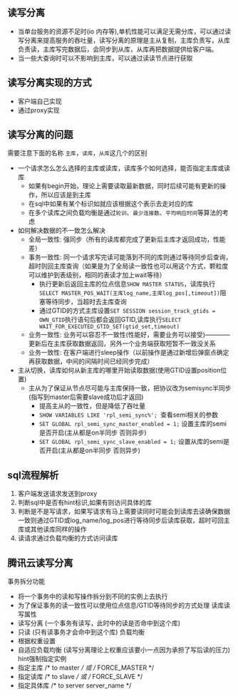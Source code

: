 ## 读写分离
* 当单台服务的资源不足时(io 内存等),单机性能可以满足无需分库，可以通过读写分离来提高服务的吞吐量，读写分离的原理是主从复制，主库负责写，从库负责读，主库写完数据后，会同步到从库，从库再把数据提供给客户端。
* 当一些大查询时可以不影响到主库，可以通过读读节点进行获取


## 读写分离实现的方式
* 客户端自己实现
* 通过proxy实现


## 读写分离的问题
需要注意下面的名称 `主库`，`读库`，`从库`这几个的区别
* 一个请求怎么怎么选择的主库或读库，读库多个如何选择，能否指定主库或读库
  * 如果有begin开始，理论上需要读取最新数据，同时后续可能有更新的操作，所以应该是到主库
  * 在sql中如果有某个标识如就应该根据这个表示去走对应的库
  * 在多个读库之间负载均衡是通过`轮训`、`最少连接数`、`平均响应时间`等算法的考虑
* 如何解决数据的不一致怎么解决
  * 全局一致性: 强同步（所有的读库都完成了更新后主库才返回成功，性能差）
  * 事务一致性: 同一个请求写完读可能落到不同的库则通过等待同步后查询，超时则回主库查询（如果是为了全局读一致性也可以用这个方式，颗粒度可以维护到表级别，相同的表读才加上wait等待）
    * 执行更新后返回主库的位点信息`SHOW MASTER STATUS`，读库执行`SELECT MASTER_POS_WAIT(主库log_name,主库log_pos[,timeout])`阻塞等待同步，当超时去主库查询
    * 通过GTID的方式主库设置`SET SESSION session_track_gtids = OWN_GTID`执行语句后都会返回GTID,读库执行`SELECT WAIT_FOR_EXECUTED_GTID_SET(gtid_set,timeout)`
  * 业务一致性: 业务可以容忍不一致性(性能好，需要业务可以接受)————更新后在主库获取数据返回，另外一个业务端获取短暂不一致没关系
  * 业务一致性: 在客户端进行sleep操作（以前操作是通过新增后弹窗点确定再获取数据，中间的间隔时间已经同步完成）
* 主从切换，读库如何从新主库的哪里开始读取数据(使用GTID设置position位置)
  * 主从为了保证从节点尽可能与主库保持一致，把协议改为semisync半同步(指写到master后需要slave成功后才返回)
    * 提高主从的一致性，但是降低了吞吐量
    * `SHOW VARIABLES LIKE 'rpl_semi_sync%'; `查看semi相关的参数
    * `SET GLOBAL rpl_semi_sync_master_enabled = 1;` 设置主库的semi是否开启(主从都是on半同步 否则异步)
    * `SET GLOBAL rpl_semi_sync_slave_enabled = 1;`  设置从库的semi是否开启(主从都是on半同步 否则异步)
  

## sql流程解析
1. 客户端发送请求发送到proxy
2. 判断sql中是否有hint标识,如果有则访问具体的库
3. 判断是不是写请求，如果写请求有马上需要读同时可能会到读库去读确保数据一致则通过GTID或log_name/log_pos进行等待同步后读库获取，超时可回主库或其他读库同样的操作
4. 读请求通过负载均衡的方式访问读库


## 腾讯云读写分离
事务拆分功能
* 将一个事务中的读和写操作拆分到不同的实例上去执行
* 为了保证事务的读一致性可以使用位点信息/GTID等待同步的方式处理
读库读写属性
* 读写分离 (一个事务有读写，此时中的读是否命中到这个库)
* 只读 (只有读事务才会命中到这个库)
负载均衡
* 根据权重设置
* 自适应负载均衡 (读写分离理论上权重应该要小一点因为承担了写后读的压力)
hint强制指定实例
* 指定主库 /* to master */ 或 /* FORCE_MASTER */
* 指定读库 /* to slave */ 或 /* FORCE_SLAVE */
* 指定具体库 /* to server server_name */